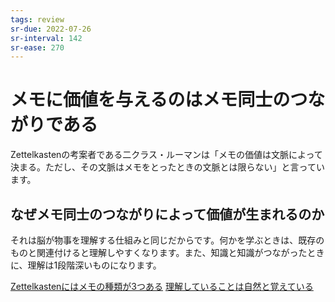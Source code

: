 ```yaml
---
tags: review
sr-due: 2022-07-26
sr-interval: 142
sr-ease: 270
---
```


# メモに価値を与えるのはメモ同士のつながりである

Zettelkastenの考案者である二クラス・ルーマンは「メモの価値は文脈によって決まる。ただし、その文脈はメモをとったときの文脈とは限らない」と言っています。

## なぜメモ同士のつながりによって価値が生まれるのか

それは脳が物事を理解する仕組みと同じだからです。何かを学ぶときは、既存のものと関連付けると理解しやすくなります。また、知識と知識がつながったときに、理解は1段階深いものになります。

[Zettelkastenにはメモの種類が3つある](Zettelkastenにはメモの種類が3つある.md)
[理解していることは自然と覚えている](理解していることは自然と覚えている.md)
